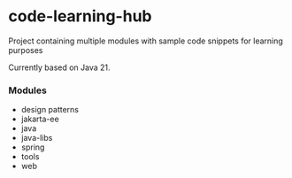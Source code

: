 # code-learning-hub

Project containing multiple modules with sample code snippets for learning purposes

Currently based on Java 21.

### Modules

- design patterns
- jakarta-ee
- java
- java-libs
- spring
- tools
- web